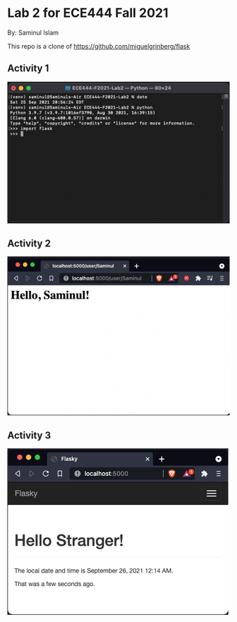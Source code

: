 # Lab 2 for ECE444 Fall 2021


By: Saminul Islam


This repo is a clone of https://github.com/miguelgrinberg/flask


## Activity 1


![](screenshots/Activity1.png)


## Activity 2


![](screenshots/Activity2.png)


## Activity 3


![](screenshots/Activity3.png)